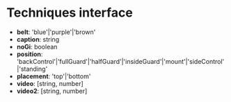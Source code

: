 # Techniques interface
* **belt**: 'blue'|'purple'|'brown'
* **caption**: string
* **noGi**: boolean
* **position**: 'backControl'|'fullGuard'|'halfGuard'|'insideGuard'|'mount'|'sideControl'|'standing'
* **placement**: 'top'|'bottom'
* **video**: [string, number]
* **video2**: [string, number]
